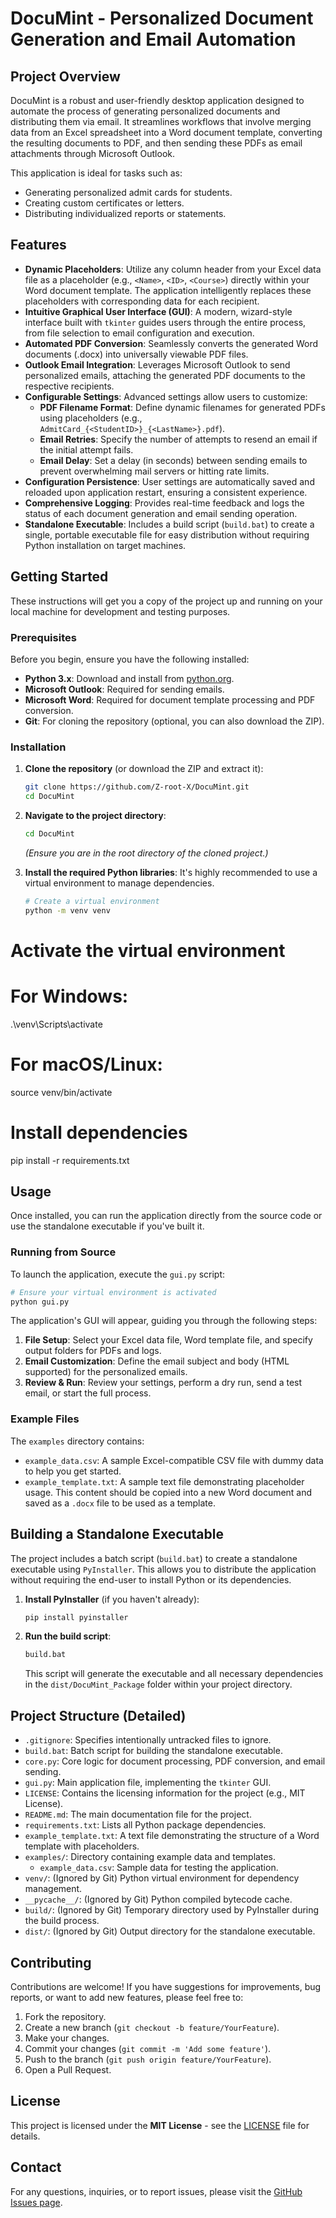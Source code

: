 # DocuMint - Personalized Document Generation and Email Automation

## Project Overview

DocuMint is a robust and user-friendly desktop application designed to automate the process of generating personalized documents and distributing them via email. It streamlines workflows that involve merging data from an Excel spreadsheet into a Word document template, converting the resulting documents to PDF, and then sending these PDFs as email attachments through Microsoft Outlook.

This application is ideal for tasks such as:
*   Generating personalized admit cards for students.
*   Creating custom certificates or letters.
*   Distributing individualized reports or statements.

## Features

*   **Dynamic Placeholders**: Utilize any column header from your Excel data file as a placeholder (e.g., `<Name>`, `<ID>`, `<Course>`) directly within your Word document template. The application intelligently replaces these placeholders with corresponding data for each recipient.
*   **Intuitive Graphical User Interface (GUI)**: A modern, wizard-style interface built with `tkinter` guides users through the entire process, from file selection to email configuration and execution.
*   **Automated PDF Conversion**: Seamlessly converts the generated Word documents (.docx) into universally viewable PDF files.
*   **Outlook Email Integration**: Leverages Microsoft Outlook to send personalized emails, attaching the generated PDF documents to the respective recipients.
*   **Configurable Settings**: Advanced settings allow users to customize:
    *   **PDF Filename Format**: Define dynamic filenames for generated PDFs using placeholders (e.g., `AdmitCard_{<StudentID>}_{<LastName>}.pdf`).
    *   **Email Retries**: Specify the number of attempts to resend an email if the initial attempt fails.
    *   **Email Delay**: Set a delay (in seconds) between sending emails to prevent overwhelming mail servers or hitting rate limits.
*   **Configuration Persistence**: User settings are automatically saved and reloaded upon application restart, ensuring a consistent experience.
*   **Comprehensive Logging**: Provides real-time feedback and logs the status of each document generation and email sending operation.
*   **Standalone Executable**: Includes a build script (`build.bat`) to create a single, portable executable file for easy distribution without requiring Python installation on target machines.

## Getting Started

These instructions will get you a copy of the project up and running on your local machine for development and testing purposes.

### Prerequisites

Before you begin, ensure you have the following installed:

*   **Python 3.x**: Download and install from [python.org](https://www.python.org/downloads/).
*   **Microsoft Outlook**: Required for sending emails.
*   **Microsoft Word**: Required for document template processing and PDF conversion.
*   **Git**: For cloning the repository (optional, you can also download the ZIP).

### Installation

1.  **Clone the repository** (or download the ZIP and extract it):
    ```bash
    git clone https://github.com/Z-root-X/DocuMint.git
    cd DocuMint
    ```

2.  **Navigate to the project directory**:
    ```bash
    cd DocuMint
    ```
    *(Ensure you are in the root directory of the cloned project.)*

3.  **Install the required Python libraries**:
    It's highly recommended to use a virtual environment to manage dependencies.

    ```bash
    # Create a virtual environment
    python -m venv venv

# Activate the virtual environment
# For Windows:
.\venv\Scripts\activate
# For macOS/Linux:
source venv/bin/activate

# Install dependencies
pip install -r requirements.txt
## Usage

Once installed, you can run the application directly from the source code or use the standalone executable if you've built it.

### Running from Source

To launch the application, execute the `gui.py` script:

```bash
# Ensure your virtual environment is activated
python gui.py
```

The application's GUI will appear, guiding you through the following steps:

1.  **File Setup**: Select your Excel data file, Word template file, and specify output folders for PDFs and logs.
2.  **Email Customization**: Define the email subject and body (HTML supported) for the personalized emails.
3.  **Review & Run**: Review your settings, perform a dry run, send a test email, or start the full process.

### Example Files

The `examples` directory contains:
*   `example_data.csv`: A sample Excel-compatible CSV file with dummy data to help you get started.
*   `example_template.txt`: A sample text file demonstrating placeholder usage. This content should be copied into a new Word document and saved as a `.docx` file to be used as a template.

## Building a Standalone Executable

The project includes a batch script (`build.bat`) to create a standalone executable using `PyInstaller`. This allows you to distribute the application without requiring the end-user to install Python or its dependencies.

1.  **Install PyInstaller** (if you haven't already):
    ```bash
    pip install pyinstaller
    ```

2.  **Run the build script**:
    ```cmd
    build.bat
    ```

    This script will generate the executable and all necessary dependencies in the `dist/DocuMint_Package` folder within your project directory.

## Project Structure (Detailed)

*   `.gitignore`: Specifies intentionally untracked files to ignore.
*   `build.bat`: Batch script for building the standalone executable.
*   `core.py`: Core logic for document processing, PDF conversion, and email sending.
*   `gui.py`: Main application file, implementing the `tkinter` GUI.
*   `LICENSE`: Contains the licensing information for the project (e.g., MIT License).
*   `README.md`: The main documentation file for the project.
*   `requirements.txt`: Lists all Python package dependencies.
*   `example_template.txt`: A text file demonstrating the structure of a Word template with placeholders.
*   `examples/`: Directory containing example data and templates.
    *   `example_data.csv`: Sample data for testing the application.
*   `venv/`: (Ignored by Git) Python virtual environment for dependency management.
*   `__pycache__/`: (Ignored by Git) Python compiled bytecode cache.
*   `build/`: (Ignored by Git) Temporary directory used by PyInstaller during the build process.
*   `dist/`: (Ignored by Git) Output directory for the standalone executable.

## Contributing

Contributions are welcome! If you have suggestions for improvements, bug reports, or want to add new features, please feel free to:

1.  Fork the repository.
2.  Create a new branch (`git checkout -b feature/YourFeature`).
3.  Make your changes.
4.  Commit your changes (`git commit -m 'Add some feature'`).
5.  Push to the branch (`git push origin feature/YourFeature`).
6.  Open a Pull Request.

## License

This project is licensed under the **MIT License** - see the [LICENSE](LICENSE) file for details.

## Contact

For any questions, inquiries, or to report issues, please visit the [GitHub Issues page](https://github.com/Z-root-X/DocuMint/issues).